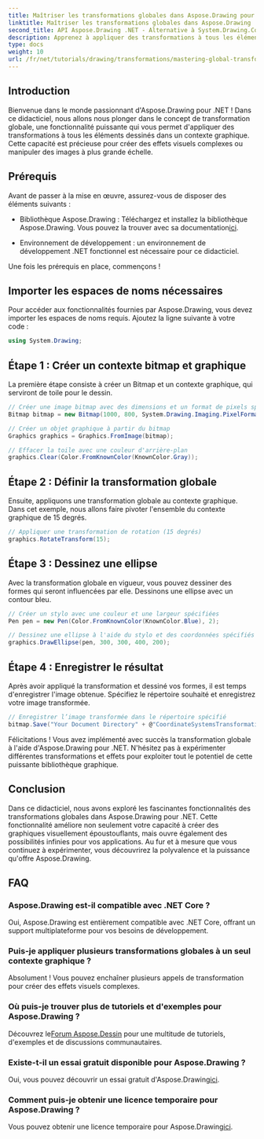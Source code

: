 ```yaml
---
title: Maîtriser les transformations globales dans Aspose.Drawing pour .NET
linktitle: Maîtriser les transformations globales dans Aspose.Drawing
second_title: API Aspose.Drawing .NET - Alternative à System.Drawing.Common
description: Apprenez à appliquer des transformations à tous les éléments dessinés dans un contexte graphique, vous permettant de créer des effets visuels captivants et de manipuler efficacement les images.
type: docs
weight: 10
url: /fr/net/tutorials/drawing/transformations/mastering-global-transformations/
---
```

## Introduction

Bienvenue dans le monde passionnant d'Aspose.Drawing pour .NET ! Dans ce didacticiel, nous allons nous plonger dans le concept de transformation globale, une fonctionnalité puissante qui vous permet d'appliquer des transformations à tous les éléments dessinés dans un contexte graphique. Cette capacité est précieuse pour créer des effets visuels complexes ou manipuler des images à plus grande échelle.

## Prérequis

Avant de passer à la mise en œuvre, assurez-vous de disposer des éléments suivants :

-  Bibliothèque Aspose.Drawing : Téléchargez et installez la bibliothèque Aspose.Drawing. Vous pouvez la trouver avec sa documentation[ici](https://reference.aspose.com/drawing/net/).
  
- Environnement de développement : un environnement de développement .NET fonctionnel est nécessaire pour ce didacticiel.

Une fois les prérequis en place, commençons !

## Importer les espaces de noms nécessaires

Pour accéder aux fonctionnalités fournies par Aspose.Drawing, vous devez importer les espaces de noms requis. Ajoutez la ligne suivante à votre code :

```csharp
using System.Drawing;
```

## Étape 1 : Créer un contexte bitmap et graphique

La première étape consiste à créer un Bitmap et un contexte graphique, qui serviront de toile pour le dessin.

```csharp
// Créer une image bitmap avec des dimensions et un format de pixels spécifiés
Bitmap bitmap = new Bitmap(1000, 800, System.Drawing.Imaging.PixelFormat.Format32bppPArgb);

// Créer un objet graphique à partir du bitmap
Graphics graphics = Graphics.FromImage(bitmap);

// Effacer la toile avec une couleur d'arrière-plan
graphics.Clear(Color.FromKnownColor(KnownColor.Gray));
```

## Étape 2 : Définir la transformation globale

Ensuite, appliquons une transformation globale au contexte graphique. Dans cet exemple, nous allons faire pivoter l'ensemble du contexte graphique de 15 degrés.

```csharp
// Appliquer une transformation de rotation (15 degrés)
graphics.RotateTransform(15);
```

## Étape 3 : Dessinez une ellipse

Avec la transformation globale en vigueur, vous pouvez dessiner des formes qui seront influencées par elle. Dessinons une ellipse avec un contour bleu.

```csharp
// Créer un stylo avec une couleur et une largeur spécifiées
Pen pen = new Pen(Color.FromKnownColor(KnownColor.Blue), 2);

// Dessinez une ellipse à l'aide du stylo et des coordonnées spécifiés
graphics.DrawEllipse(pen, 300, 300, 400, 200);
```

## Étape 4 : Enregistrer le résultat

Après avoir appliqué la transformation et dessiné vos formes, il est temps d'enregistrer l'image obtenue. Spécifiez le répertoire souhaité et enregistrez votre image transformée.

```csharp
// Enregistrer l’image transformée dans le répertoire spécifié
bitmap.Save("Your Document Directory" + @"CoordinateSystemsTransformations\GlobalTransformation_out.png");
```

Félicitations ! Vous avez implémenté avec succès la transformation globale à l'aide d'Aspose.Drawing pour .NET. N'hésitez pas à expérimenter différentes transformations et effets pour exploiter tout le potentiel de cette puissante bibliothèque graphique.

## Conclusion

Dans ce didacticiel, nous avons exploré les fascinantes fonctionnalités des transformations globales dans Aspose.Drawing pour .NET. Cette fonctionnalité améliore non seulement votre capacité à créer des graphiques visuellement époustouflants, mais ouvre également des possibilités infinies pour vos applications. Au fur et à mesure que vous continuez à expérimenter, vous découvrirez la polyvalence et la puissance qu'offre Aspose.Drawing.

## FAQ

### Aspose.Drawing est-il compatible avec .NET Core ?

Oui, Aspose.Drawing est entièrement compatible avec .NET Core, offrant un support multiplateforme pour vos besoins de développement.

### Puis-je appliquer plusieurs transformations globales à un seul contexte graphique ?

Absolument ! Vous pouvez enchaîner plusieurs appels de transformation pour créer des effets visuels complexes.

### Où puis-je trouver plus de tutoriels et d'exemples pour Aspose.Drawing ?

 Découvrez le[Forum Aspose.Dessin](https://forum.aspose.com/c/diagram/17) pour une multitude de tutoriels, d'exemples et de discussions communautaires.

### Existe-t-il un essai gratuit disponible pour Aspose.Drawing ?

 Oui, vous pouvez découvrir un essai gratuit d'Aspose.Drawing[ici](https://releases.aspose.com/).

### Comment puis-je obtenir une licence temporaire pour Aspose.Drawing ?

 Vous pouvez obtenir une licence temporaire pour Aspose.Drawing[ici](https://purchase.conholdate.com/temporary-license/).